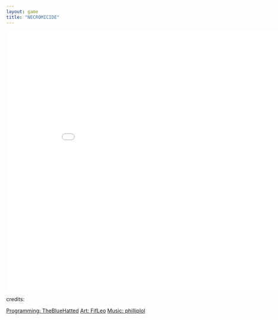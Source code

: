 ```yaml
---
layout: game
title: "NECROMICIDE"
---
```


<embed src="src/" width="900" height="700" allowfullscreen>

<br>

<p>credits:</p>
<a href="https://thebluehatted.newgrounds.com/">Programming: TheBlueHatted</a>
<a href="https://fifleo.newgrounds.com/">Art: FifLeo</a>
<a href="https://philiplol.newgrounds.com/">Music: philliplol</a>